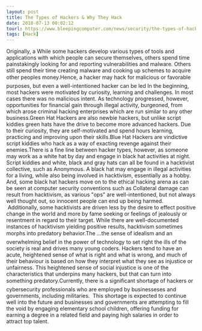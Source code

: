 ```yaml
---
layout: post
title: The Types of Hackers & Why They Hack
date: 2018-07-13 00:02:12
tourl: https://www.bleepingcomputer.com/news/security/the-types-of-hackers-and-why-they-hack/
tags: [Hack]
---
```

Originally, a While some hackers develop various types of tools and applications with which people can secure themselves, others spend time painstakingly looking for and reporting vulnerabilities and malware. Others still spend their time creating malware and cooking up schemes to acquire other peoples money.Hence, a hacker may hack for malicious or favorable purposes, but even a well-intentioned hacker can be led In the beginning, most hackers were motivated by curiosity, learning and challenges. In most cases there was no malicious intent. As technology progressed, however, opportunities for financial gain through illegal activity, burgeoned, from which arose criminal hacking enterprises which are run similar to any other business.Green Hat Hackers are also newbie hackers, but unlike script kiddies green hats have the drive to become more advanced hackers. Due to their curiosity, they are self-motivated and spend hours learning, practicing and improving upon their skills.Blue Hat Hackers are vindictive script kiddies who hack as a way of exacting revenge against their enemies.There is a fine line between hacker types, however, as someone may work as a white hat by day and engage in black hat activities at night. Script kiddies and white, black and gray hats can all be found in a hacktivist collective, such as Anonymous. A black hat may engage in illegal activities for a living, while also being involved in hacktivism, essentially as a hobby. And, some black hat hackers move on to the ethical hacking arena as can be seen at computer security conventions such as Collateral damage can result from hacktivism, as various "ops" are well-intentioned, but not always well thought out, so innocent people can end up being harmed.  Additionally, some hacktivists are driven less by the desire to effect positive change in the world and more by fame seeking or feelings of jealously or resentment in regard to their target. While there are well-documented instances of hacktivism yielding positive results, hacktivism sometimes morphs into predatory behavior.The ...the sense of idealism and an overwhelming belief in the power of technology to set right the ills of the society is real and drives many young coders. Hackers tend to have an acute, heightened sense of what is right and what is wrong, and much of their behaviour is based on how they interpret what they see as injustice or unfairness. This heightened sense of social injustice is one of the characteristics that underpins many hackers, but that can turn into something predatory.Currently, there is a significant shortage of hackers or cybersecurity professionals who are employed by businesseses and governments, including militaries.  This shortage is expected to continue well into the future and businesses and governments are attempting to fill the void by engaging elementary school children, offering funding for earning a degree in a related field and paying high salaries in order to attract top talent.